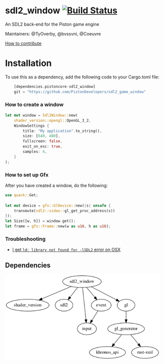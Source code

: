 # sdl2_window [![Build Status](https://travis-ci.org/PistonDevelopers/sdl2_window.svg?branch=master)](https://travis-ci.org/PistonDevelopers/sdl2_window)

An SDL2 back-end for the Piston game engine

Maintainers: @TyOverby, @bvssvni, @Coeuvre

[How to contribute](https://github.com/PistonDevelopers/piston/blob/master/CONTRIBUTING.md)



# Installation
 To use this as a dependency, add the following code to your Cargo.toml file:

```rust
    [dependencies.pistoncore-sdl2_window]
    git = "https://github.com/PistonDevelopers/sdl2_game_window"
```


### How to create a window

```Rust
let mut window = Sdl2Window::new(
    shader_version::opengl::OpenGL_3_2,
    WindowSettings {
        title: "My application".to_string(),
        size: [640, 480],
        fullscreen: false,
        exit_on_esc: true,
        samples: 4,
    }
);
```

### How to set up Gfx

After you have created a window, do the following:

```Rust
use quack::Get;

let mut device = gfx::GlDevice::new(|s| unsafe {
    transmute(sdl2::video::gl_get_proc_address(s))
});
let Size([w, h]) = window.get();
let frame = gfx::Frame::new(w as u16, h as u16);
```

### Troubleshooting

* [I get `ld: library not found for -lSDL2` error on OSX](https://github.com/PistonDevelopers/rust-empty/issues/175)

## Dependencies

![dependencies](./Cargo.png)

